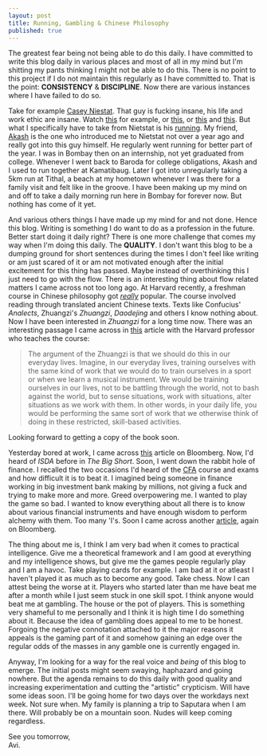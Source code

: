 ```yaml
---
layout: post
title: Running, Gambling & Chinese Philosophy
published: true
---
```

The greatest fear being not being able to do this daily. I have committed to write this blog daily in various places and most of all in my mind but I'm shitting my pants thinking I might not be able to do this. There is no point to this project if I do not maintain this regularly as I have committed to. That is the point: **CONSISTENCY** & **DISCIPLINE**. Now there are various instances where I have failed to do so. 

Take for example [Casey Niestat](https://www.youtube.com/user/caseyneistat). That guy is fucking insane, his life and work ethic are insane. Watch [this](https://www.youtube.com/watch?v=DRe9DBosLD4) for example, or [this](https://www.youtube.com/watch?v=ZexvTZ1sV8U&t=317s), or [this](https://www.youtube.com/watch?v=JSJ_h3eZagU) and [this](https://www.youtube.com/watch?v=OWWUdxYFu2E). But what I specifically have to take from Nietstat is his [running](https://www.youtube.com/watch?v=hjvH9urPM24&t=21s). My friend, [Akash](https://www.instagram.com/aloft_visuals/) is the one who introduced me to Nietstat not over a year ago and really got into this guy himself. He regularly went running for better part of the year. I was in Bombay then on an internship, not yet graduated from college. Whenever I went back to Baroda for college obligations, Akash and I used to run together at Kamatibaug. Later I got into unregularly taking a 5km run at Tithal, a beach at my hometown whenever I was there for a family visit and felt like in the groove. I have been making up my mind on and off to take a daily morning run here in Bombay for forever now. But nothing has come of it yet. 

And various others things I have made up my mind for and not done. Hence this blog. Writing is something I do want to do as a profession in the future. Better start doing it daily right? There is one more challenge that comes my way when I'm doing this daily. The **QUALITY**. I don't want this blog to be a dumping ground for short sentences during the times I don't feel like writing or am just scared of it or am not motivated enough after the initial excitement for this thing has passed. Maybe instead of overthinking this I just need to go with the flow. There is an interesting thing about flow related matters I came across not too long ago. At Harvard recently, a freshman course in Chinese philosophy got [_really_](https://www.theatlantic.com/education/archive/2013/10/why-are-hundreds-of-harvard-students-studying-ancient-chinese-philosophy/280356/) popular. The course involved reading through translated ancient Chinese texts. Texts like Confucius' _Analects_, Zhuangzi's _Zhuangzi_, _Daodejing_ and others I know nothing about. Now I have been interested in _Zhuangzi_ for a long time now. There was an interesting passage I came across in [this](https://fivebooks.com/best-books/michael-puett-chinese-philosophy/) article with the Harvard professor who teaches the course:

> The argument of the Zhuangzi is that we should do this in our everyday lives. Imagine, in our everyday lives, training ourselves with the same kind of work that we would do to train ourselves in a sport or when we learn a musical instrument. We would be training ourselves in our lives, not to be battling through the world, not to bash against the world, but to sense situations, work with situations, alter situations as we work with them. In other words, in your daily life, you would be performing the same sort of work that we otherwise think of doing in these restricted, skill-based activities.

Looking forward to getting a copy of the book soon.

Yesterday bored at work, I came across [this](https://www.bloomberg.com/news/features/2018-05-03/inside-the-world-s-most-elite-and-secret-traders-club) article on Bloomberg. Now, I'd heard of _ISDA_ before in _The Big Short_. Soon, I went down the rabbit hole of finance. I recalled the two occasions I'd heard of the [CFA](https://www.cfainstitute.org/programs/cfa) course and exams and how difficult it is to beat it. I imagined being someone in finance working in big investment bank making by millions, not giving a fuck and trying to make more and more. Greed overpowering me. I wanted to play the game so bad. I wanted to know everything about all there is to know about various financial instruments and have enough wisdom to perform alchemy with them. Too many 'I's. Soon I came across another [article](https://www.bloomberg.com/news/features/2018-05-03/the-gambler-who-cracked-the-horse-racing-code), again on Bloomberg.

The thing about me is, I think I am very bad when it comes to practical intelligence. Give me a theoretical framework and I am good at everything and my intelligence shows, but give me the games people regularly play and I am a havoc. Take playing cards for example. I am bad at it or atleast I haven't played it as much as to become any good. Take chess. Now I can attest being the worse at it. Players who started later than me have beat me after a month while I just seem stuck in one skill spot. I think anyone would beat me at gambling. The house or the pot of players. This is something very shameful to me personally and I think it is high time I do something about it. Because the idea of gambling does appeal to me to be honest. Forgoing the negative connotation attached to it the major reasons it appeals is the gaming part of it and somehow gaining an edge over the regular odds of the masses in any gamble one is currently engaged in. 

Anyway, I'm looking for a way for the real voice and _being_ of this blog to emerge. The initial posts might seem swaying, haphazard and going nowhere. But the agenda remains to do this daily with good quality and increasing experimentation and cutting the "artistic" crypticism. Will have some ideas soon. I'll be going home for two days over the workdays next week. Not sure when. My family is planning a trip to Saputara when I am there. Will probably be on a mountain soon. Nudes will keep coming regardless.

See you tomorrow,  
Avi.
